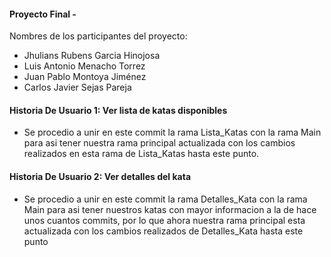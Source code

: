#### Proyecto Final - 

Nombres de los participantes del proyecto:
- Jhulians Rubens Garcia Hinojosa
- Luis Antonio Menacho Torrez
- Juan Pablo Montoya Jiménez
- Carlos Javier Sejas Pareja

#### Historia De Usuario 1: Ver lista de katas disponibles

- Se procedio a unir en este commit la rama Lista_Katas con la rama Main para asi tener nuestra rama principal actualizada con los cambios realizados en esta rama de Lista_Katas hasta este punto.

#### Historia De Usuario 2: Ver detalles del kata

- Se procedio a unir en este commit la rama Detalles_Kata con la rama Main para asi tener nuestros katas con mayor informacion a la de hace unos cuantos commits, por lo que ahora nuestra rama principal esta actualizada con los cambios realizados de Detalles_Kata hasta este punto
